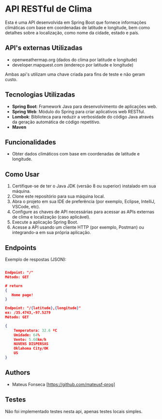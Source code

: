 
# API RESTful de Clima

Esta é uma API desenvolvida em Spring Boot que fornece informações climáticas com base em coordenadas de latitude e longitude, bem como detalhes sobre a localização, como nome da cidade, estado e país. 

## API's externas Utilizadas
- openweathermap.org (dados do clima por latitude e longitude)
- developer.mapquest.com (endereço por latitude e longitude)

Ambas api's utilizam uma chave criada para fins de teste e não geram custo.

## Tecnologias Utilizadas

- **Spring Boot**: Framework Java para desenvolvimento de aplicações web.
- **Spring Web**: Módulo do Spring para criar aplicativos web RESTful.
- **Lombok**: Biblioteca para reduzir a verbosidade do código Java através da geração automática de código repetitivo.
- **Maven**

## Funcionalidades

- Obter dados climáticos com base em coordenadas de latitude e longitude.

## Como Usar

1. Certifique-se de ter o Java JDK (versão 8 ou superior) instalado em sua máquina.
2. Clone este repositório para sua máquina local.
3. Abra o projeto em sua IDE de preferência (por exemplo, Eclipse, IntelliJ, VSCode, etc). 
4. Configure as chaves de API necessárias para acessar as APIs externas de clima e localização (caso aplicável).
5. Execute a aplicação Spring Boot.
6. Acesse a API usando um cliente HTTP (por exemplo, Postman) ou integrando-a em sua própria aplicação.


## Endpoints

Exemplo de respostas (JSON):
```json

Endpoint: "/"
Método: GET

# return 
{
   Home page!
}

Endpoint: "/{latitude},{longitude}"
ex: /35.4743,-97.5279
Método: GET

{
    Temperatura: 32.6 ºC
    Umidade: 64%
    Vento: 5.66km/h
    NUVENS DISPERSAS
    Oklahoma City/OK
    US
}
```






## Authors

- Mateus Fonseca [https://github.com/mateusf-prog]


## Testes

Não foi implementado testes nesta api, apenas testes locais simples.

